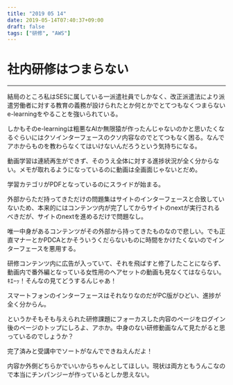 ```yaml
---
title: "2019 05 14"
date: 2019-05-14T07:40:37+09:00
draft: false
tags: ["研修", "AWS"]
---
```

# 社内研修はつまらない
---
結局のところ私はSESに属している一派遣社員でしかなく、改正派遣法により派遣労働者に対する教育の義務が設けられたとか何とかでとてつもなくつまらないe-learningをやることを強いられている。

しかもそのe-learningは粗悪なAIか無限猿が作ったんじゃないのかと思いたくなるぐらいにはクソインターフェースのクソ内容なのでとてつもなく困る。なんでアホからものを教わらなくてはいけないんだろうという気持ちになる。

動画学習は連続再生ができず、そのうえ全体に対する進捗状況が全く分からない。メモが取れるようになっているのに動画は全画面じゃないとだめ。

学習カテゴリがPDFとなっているのにスライドが始まる。

外部からただ持ってきただけの問題集はサイトのインターフェースと合致していないため、本来的にはコンテンツ内が完了してからサイトのnextが実行されるべきだが、サイトのnextを進めるだけで問題なし。

唯一中身があるコンテンツがその外部から持ってきたものなので悲しい。でも正直マナーとかPDCAとかそういうくだらないものに時間をかけたくないのでインターフェースを悪用する。

研修コンテンツ内に広告が入っていて、それを飛ばすと修了したことにならず、動画内で番外編となっている女性用のヘアセットの動画も見なくてはならない。ｷｴｰｯ！そんなの見てどうするんじゃあ！

スマートフォンのインターフェースはそれなりなのだがPC版がひどい、進捗が全く分からん。

というかそもそも与えられた研修課題にフォーカスした内容のページをログイン後のページのトップにしろよ、アホか。中身のない研修動画なんて見たがると思っているのでしょうか？

完了済みと受講中でソートがなんでできねえんだよ！

内容か外側どちらかでいいからちゃんとしてほしい。現状は両方ともうんこなので本当にチンパンジーが作っているとしか思えない。